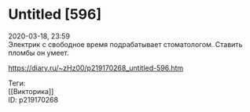 Untitled [596]
===============

   
 2020-03-18, 23:59   
  Электрик с свободное время подрабатывает стоматологом. Ставить пломбы он умеет.   
    
 <https://diary.ru/~zHz00/p219170268_untitled-596.htm>   
   
 Теги:   
 [[Викторика]]   
 ID: p219170268